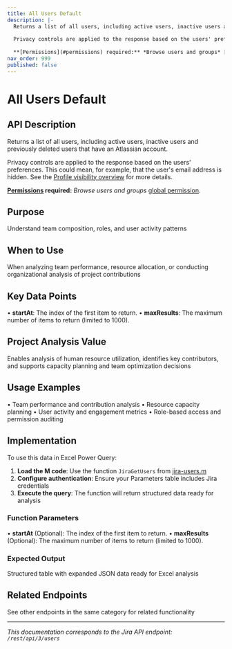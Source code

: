 ```yaml
---
title: All Users Default
description: |-
  Returns a list of all users, including active users, inactive users and previously deleted users that have an Atlassian account.
  
  Privacy controls are applied to the response based on the users' preferences. This could mean, for example, that the user's email address is hidden. See the [Profile visibility overview](https://developer.atlassian.com/cloud/jira/platform/profile-visibility/) for more details.
  
  **[Permissions](#permissions) required:** *Browse users and groups* [global permission](https://confluence.atlassian.com/x/x4dKLg).
nav_order: 999
published: false
---
```


# All Users Default

## API Description
Returns a list of all users, including active users, inactive users and previously deleted users that have an Atlassian account.

Privacy controls are applied to the response based on the users' preferences. This could mean, for example, that the user's email address is hidden. See the [Profile visibility overview](https://developer.atlassian.com/cloud/jira/platform/profile-visibility/) for more details.

**[Permissions](#permissions) required:** *Browse users and groups* [global permission](https://confluence.atlassian.com/x/x4dKLg).

## Purpose
Understand team composition, roles, and user activity patterns

## When to Use
When analyzing team performance, resource allocation, or conducting organizational analysis of project contributions

## Key Data Points
• **startAt**: The index of the first item to return.
• **maxResults**: The maximum number of items to return (limited to 1000).

## Project Analysis Value
Enables analysis of human resource utilization, identifies key contributors, and supports capacity planning and team optimization decisions

## Usage Examples
• Team performance and contribution analysis
• Resource capacity planning
• User activity and engagement metrics
• Role-based access and permission auditing

## Implementation
To use this data in Excel Power Query:

1. **Load the M code**: Use the function `JiraGetUsers` from [jira-users.m](../assets/jira-users.m)
2. **Configure authentication**: Ensure your Parameters table includes Jira credentials
3. **Execute the query**: The function will return structured data ready for analysis

### Function Parameters
• **startAt** (Optional): The index of the first item to return.
• **maxResults** (Optional): The maximum number of items to return (limited to 1000).

### Expected Output
Structured table with expanded JSON data ready for Excel analysis

## Related Endpoints
See other endpoints in the same category for related functionality

---
*This documentation corresponds to the Jira API endpoint: `/rest/api/3/users`*
